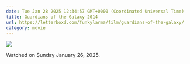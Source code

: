 ```yaml
---
date: Tue Jan 28 2025 12:34:57 GMT+0000 (Coordinated Universal Time)
title: Guardians of the Galaxy 2014
url: https://letterboxd.com/funkylarma/film/guardians-of-the-galaxy/
category: movie
---
```


![](https://a.ltrbxd.com/resized/film-poster/9/3/6/7/6/93676-guardians-of-the-galaxy-0-600-0-900-crop.jpg?v=3cc8cb967f)

Watched on Sunday January 26, 2025.
